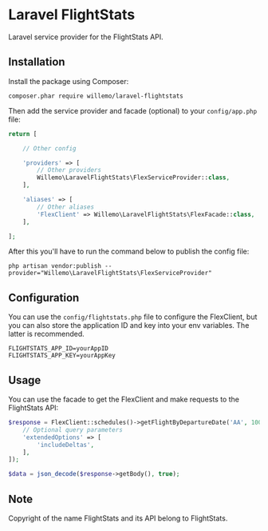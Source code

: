 # Laravel FlightStats

Laravel service provider for the FlightStats API.

## Installation

Install the package using Composer:

```
composer.phar require willemo/laravel-flightstats
```

Then add the service provider and facade (optional) to your `config/app.php` file:

```php
return [

    // Other config

    'providers' => [
        // Other providers
        Willemo\LaravelFlightStats\FlexServiceProvider::class,
    ],

    'aliases' => [
        // Other aliases
        'FlexClient' => Willemo\LaravelFlightStats\FlexFacade::class,
    ],

];
```

After this you'll have to run the command below to publish the config file:

```
php artisan vendor:publish --provider="Willemo\LaravelFlightStats\FlexServiceProvider"
```

## Configuration

You can use the `config/flightstats.php` file to configure the FlexClient, but you can also store the application ID and key into your env variables. The latter is recommended.

```
FLIGHTSTATS_APP_ID=yourAppID
FLIGHTSTATS_APP_KEY=yourAppKey
```

## Usage

You can use the facade to get the FlexClient and make requests to the FlightStats API:

```php
$response = FlexClient::schedules()->getFlightByDepartureDate('AA', 100, Carbon\Carbon::parse('2017-09-05'), [
    // Optional query parameters
    'extendedOptions' => [
        'includeDeltas',
    ],
]);

$data = json_decode($response->getBody(), true);
```

## Note

Copyright of the name FlightStats and its API belong to FlightStats.

